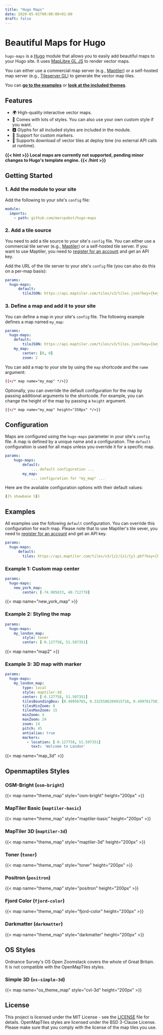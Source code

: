 ```yaml
---
title: "Hugo Maps"
date: 2020-05-01T00:00:00+01:00
draft: false
---
```


# Beautiful Maps for Hugo

`hugo-maps` is a [Hugo](https://gohugo.io/) module that allows you to easily add beautiful maps to your Hugo site. It uses [MapLibre GL JS](https://docs.mapbox.com/mapbox-gl-js/api/) to render vector maps.

You can either use a commercial map server (e.g., [Maptiler](https://www.maptiler.com/)) or a self-hosted map server (e.g., [Tileserver GL](https://github.com/maptiler/tileserver-gl)) to generate the vector map tiles.

You can [**go to the examples**](#examples) or [**look at the included themes**](#themes). 

## Features
- 🌍 High-quality interactive vector maps.
- 🎨 Comes with lots of styles. You can also use your own custom style if you want.
- 🅰️ Glyphs for all included styles are included in the module.
- 📍 Support for custom markers.
- 💾 Supports download of vector tiles at deploy time (no external API calls at runtime).

**{{< hint >}} Local maps are currently not supported, pending minor changes to Hugo's template engine. {{< /hint >}}**


## Getting Started

### 1. Add the module to your site

Add the following to your site's `config` file:

```yaml
module:
  imports:
    - path: github.com/marcpabst/hugo-maps
```

### 2. Add a tile source

You need to add a tile source to your site's `config` file. You can either use a commercial tile server (e.g., [Maptiler](https://www.maptiler.com/)) or a self-hosted tile server. If you want to use Maptiler, you need to [register for an account](https://www.maptiler.com/cloud/) and get an API key.

Add the URL of the tile server to your site's `config` file (you can also do this on a per-map basis):

```yaml
params:
  hugo-maps:
      default:
        tileJSON: https://api.maptiler.com/tiles/v3/tiles.json?key={key}
```

### 3. Define a map and add it to your site

You can define a map in your site's `config` file. The following example defines a map named `my_map`:

```yaml
params:
  hugo-maps:
    default:
        tileJSON: https://api.maptiler.com/tiles/v3/tiles.json?key={key}
    my_map:
        center: [0, 0]
        zoom: 2
```

You can add a map to your site by using the `map` shortcode and the `name` argument:

````html
{{</* map name="my_map" */>}}
````

Optionally, you can override the default configuration for the map by passing additional arguments to the shortcode. For example, you can change the height of the map by passing a `height` argument.

````html
{{</* map name="my_map" height="350px" */>}}
````


## Configuration

Maps are configured using the `hugo-maps` parameter in your site's `config` file. A map is defined by a unique name and a configuration. The `default` configuration is used for all maps unless you override it for a specific map.
    
```yaml
params:
    hugo-maps:
        default:
            ... default configuration ...
        my_map:
            ... configuration for "my_map" ...
```

Here are the available configuration options with their default values:

```yaml
{{% showbase %}}
```

## Examples

All examples use the following `default` configuration. You can override this configuration for each map. Please note that to use Maptiler's tile sever, you need to [register for an account](https://www.maptiler.com/cloud/) and get an API key.

```yaml
params:
  hugo-maps:
      default:
        tiles: https://api.maptiler.com/tiles/v3/{z}/{x}/{y}.pbf?key={key}

```

### Example 1: Custom map center

```yaml
params:
  hugo-maps:
    new_york_map:
        center: [-74.005833, 40.712778]
```

{{< map name="new_york_map" >}}

### Example 2: Styling the map
```yaml
params:
  hugo-maps:
    my_london_map:
        style: toner
        center: [-0.127758, 51.507351]
```

{{< map name="map2" >}}

### Example 3: 3D map with marker

```yaml
params:
  hugo-maps:
    my_london_map:
        type: local
        style: maptiler-3d
        center: [-0.127758, 51.507351]
        tilesBoundingBox: [0.49956765, 0.3325506204915718, 0.4997617583333333, 0.3323975306107756]
        tilesMinZoom: 0
        tilesMaxZoom: 15
        minZoom: 4
        maxZoom: 24
        zoom: 14
        pitch: 45
        antialias: true
        markers:
          - location: [-0.127758, 51.507351]
            text: 'Welcome to London'
```

{{< map name="map_3d" >}}


## Openmaptiles Styles

### OSM-Bright (`osm-bright`)

{{< map name="theme_map" style="osm-bright" height="200px" >}}

### MapTiler Basic (`maptiler-basic`)

{{< map name="theme_map" style="maptiler-basic" height="200px" >}}

### MapTiler 3D (`maptiler-3d`)

{{< map name="theme_map" style="maptiler-3d" height="200px" >}}

### Toner (`toner`)

{{< map name="theme_map" style="toner" height="200px" >}}

### Positron (`positron`)

{{< map name="theme_map" style="positron" height="200px" >}}

### Fjord Color (`fjord-color`)

{{< map name="theme_map" style="fjord-color" height="200px" >}}

### Darkmatter (`darkmatter`)

{{< map name="theme_map" style="darkmatter" height="200px" >}}

## OS Styles

Ordnance Survey's OS Open Zoomstack covers the whole of Great Britain. It is not compatible with the OpenMapTiles styles.

### Simple 3D (`os-simple-3d`)

{{< map name="os_theme_map" style="cvl-3d" height="200px" >}}

## License

This project is licensed under the MIT License - see the [LICENSE](LICENSE) file for details. OpenMapTiles styles are licensed under the BSD 3-Clause License. Please make sure that you comply with the license of the map tiles you use.